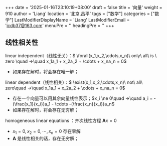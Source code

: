 +++
date = '2025-01-16T23:10:19+08:00'
draft = false
title = '向量'
weight = 910
author = 'Liang'
location = '北京,昌平'
tags = ["数学"]
categories = ["数学"]
LastModifierDisplayName = 'Liang'
LastModifierEmail = 'icdb37@163.com'
menuPre = ''
headingPre = ''
+++


## 线性相关性

linear independent（线性无关）：$ \forall(x_1,x_2,\cdots,x_n)\ only\ all\ is \ zero \quad ->\quad  x_1a_1 + x_2a_2 + \cdots + x_na_n = 0$
* 如果存在解时，将会存在唯一解；


linear dependent（线性相关）：$ \exist(x_1,x_2,\cdots,x_n)\ not\  all\ zero\quad ->\quad  x_1a_1 + x_2a_2 + \cdots + x_na_n = 0$
* 存在一个向量可以用其余向量线性表示；$x_i \ne 0\quad ->\quad  a_i = -(\frac{x_1}{x_i})a_1 - \cdots -(\frac{x_n}{x_i})a_n$
* 如果存在解时，将会存在无穷解；


homogeneous linear equations ：齐次线性方程 $\mathbf{A}x = 0$
* $x_1 = 0,x_2 = 0,\cdots,x_n=0$ 存在零解
* $\mathbf{A}$ 是线性相关的话，存在无穷解；
